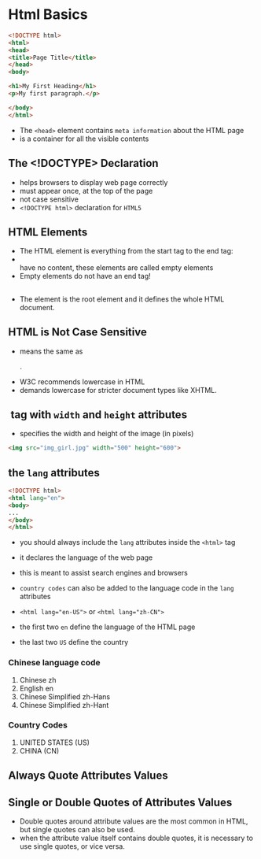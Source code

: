 # Html Basics

```html
<!DOCTYPE html>
<html>
<head>
<title>Page Title</title>
</head>
<body>

<h1>My First Heading</h1>
<p>My first paragraph.</p>

</body>
</html>
```

- The `<head>` element contains `meta information` about the HTML page
- <body> is a container for all the visible contents

## The <!DOCTYPE> Declaration

- helps browsers to display web page correctly
- must appear once, at the top of the page
- not case sensitive
- `<!DOCTYPE html>` declaration for `HTML5`

## HTML Elements

- The HTML element is everything from the start tag to the end tag:
- <br> have no content, these elements are called empty elements
- Empty elements do not have an end tag!

## <html>

- The <html> element is the root element and it defines the whole HTML document.

## HTML is Not Case Sensitive

- <P> means the same as <p>.
- W3C recommends lowercase in HTML
- demands lowercase for stricter document types like XHTML.

## <img> tag with `width` and `height` attributes

- specifies the width and height of the image (in pixels)

```html
<img src="img_girl.jpg" width="500" height="600">
```

## the `lang` attributes

```html
<!DOCTYPE html>
<html lang="en">
<body>
...
</body>
</html>
```

- you should always include the `lang` attributes inside the `<html>` tag
- it declares the language of the web page
- this is meant to assist search engines and browsers

- `country codes` can also be added to the language code in the `lang` attributes
- `<html lang="en-US">` or `<html lang="zh-CN">`
- the first two `en` define the language of the HTML page
- the last two `US` define the country

### Chinese language code

1. Chinese zh
2. English en
3. Chinese Simplified zh-Hans
4. Chinese Simplified zh-Hant

### Country Codes

1. UNITED STATES (US)
2. CHINA (CN)

## Always Quote Attributes Values

## Single or Double Quotes of Attributes Values

- Double quotes around attribute values are the most common in HTML, but single quotes can also be used.
- when the attribute value itself contains double quotes, it is necessary to use single quotes, or vice versa.
